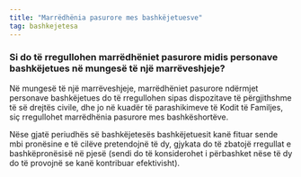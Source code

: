 ```yaml
---
title: "Marrëdhënia pasurore mes bashkëjetuesve"
tag: bashkejetesa
---
```


### Si do të rregullohen marrëdhëniet pasurore midis personave bashkëjetues në mungesë të një marrëveshjeje?

Në mungesë të një marrëveshjeje, marrëdhëniet pasurore ndërmjet personave bashkëjetues do të rregullohen sipas dispozitave të përgjithshme të së drejtës civile, dhe jo në kuadër të parashikimeve të Kodit të Familjes, siç rregullohet marrëdhënia pasurore mes bashkëshortëve.

Nëse gjatë periudhës së bashkëjetesës bashkëjetuesit kanë fituar sende mbi pronësine e të cilëve pretendojnë të dy, gjykata do të zbatojë rregullat e bashkëpronësisë në pjesë (sendi do të konsiderohet i përbashket nëse të dy do të provojnë se kanë kontribuar efektivisht).
